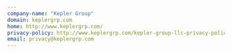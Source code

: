 ```yaml
---
company-name: "Kepler Group"
domain: keplergrp.com
home: http://www.keplergrp.com/
privacy-policy: http://www.keplergrp.com/kepler-group-llc-privacy-policy/
email: privacy@keplergrp.com
---
```




